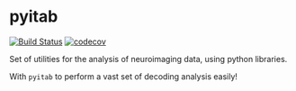 # pyitab

[![Build Status](https://travis-ci.org/robbisg/pyitab.svg?branch=master)](https://travis-ci.org/robbisg/pyitab)
[![codecov](https://codecov.io/gh/robbisg/pyitab/branch/master/graph/badge.svg)](https://codecov.io/gh/robbisg/pyitab)


Set of utilities for the analysis of neuroimaging data, using python libraries.

With ```pyitab``` to perform a vast set of decoding analysis easily!

